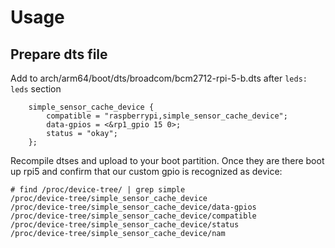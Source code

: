 # Usage

## Prepare dts file

Add to arch/arm64/boot/dts/broadcom/bcm2712-rpi-5-b.dts after `leds: leds` section
```
    simple_sensor_cache_device {
        compatible = "raspberrypi,simple_sensor_cache_device";
        data-gpios = <&rp1_gpio 15 0>;
        status = "okay";
    };
```

Recompile dtses and upload to your boot partition. Once they are there boot up rpi5 and confirm that our custom gpio is recognized as device:
```
# find /proc/device-tree/ | grep simple
/proc/device-tree/simple_sensor_cache_device
/proc/device-tree/simple_sensor_cache_device/data-gpios
/proc/device-tree/simple_sensor_cache_device/compatible
/proc/device-tree/simple_sensor_cache_device/status
/proc/device-tree/simple_sensor_cache_device/nam
```
